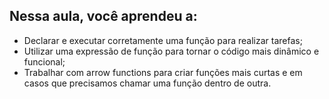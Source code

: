 ## Nessa aula, você aprendeu a:

- Declarar e executar corretamente uma função para realizar tarefas;
- Utilizar uma expressão de função para tornar o código mais dinâmico e funcional;
- Trabalhar com arrow functions para criar funções mais curtas e em casos que precisamos chamar uma função dentro de outra.